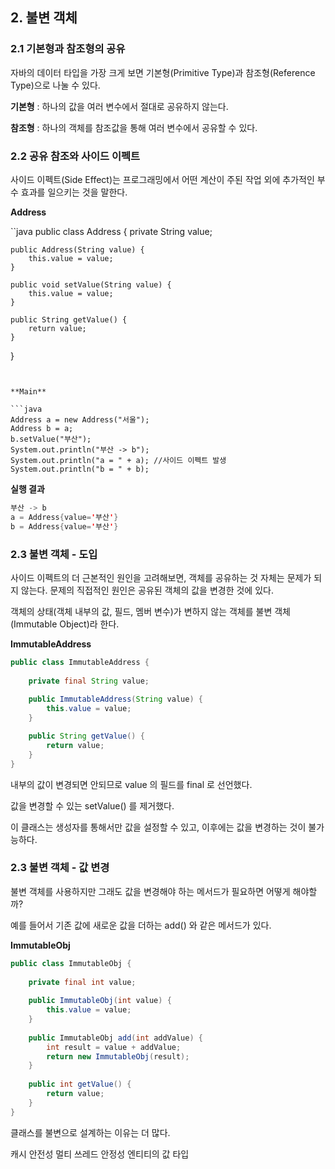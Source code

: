 ## 2. 불변 객체
### 2.1 기본형과 참조형의 공유
자바의 데이터 타입을 가장 크게 보면 기본형(Primitive Type)과 참조형(Reference Type)으로 나눌 수 있다.

**기본형** : 하나의 값을 여러 변수에서 절대로 공유하지 않는다.

**참조형** : 하나의 객체를 참조값을 통해 여러 변수에서 공유할 수 있다.


### 2.2 공유 참조와 사이드 이펙트
사이드 이펙트(Side Effect)는 프로그래밍에서 어떤 계산이 주된 작업 외에 추가적인 부수 효과를 일으키는 것을 말한다.

**Address**

``java
public class Address {
	private String value;
    
 	public Address(String value) {
 		this.value = value;
    }
    
 	public void setValue(String value) {
 		this.value = value;
    }
    
 	public String getValue() {
 		return value;
    }
}
```


**Main**

```java
Address a = new Address("서울");
Address b = a;
b.setValue("부산");
System.out.println("부산 -> b");
System.out.println("a = " + a); //사이드 이펙트 발생
System.out.println("b = " + b);
```

**실행 결과**

```java
부산 -> b
a = Address{value='부산'}
b = Address{value='부산'}
```



### 2.3 불변 객체 - 도입
사이드 이펙트의 더 근본적인 원인을 고려해보면, 객체를 공유하는 것 자체는 문제가 되지 않는다. 문제의 직접적인 원인은 공유된 객체의 값을 변경한 것에 있다.

객체의 상태(객체 내부의 값, 필드, 멤버 변수)가 변하지 않는 객체를 불변 객체(Immutable Object)라 한다.

**ImmutableAddress**

```java
public class ImmutableAddress {
 
 	private final String value;
 	
    public ImmutableAddress(String value) {
 		this.value = value;
    }

	public String getValue() {
 		return value;
    }
}
```

내부의 값이 변경되면 안되므로 value 의 필드를 final 로 선언했다.

값을 변경할 수 있는 setValue() 를 제거했다.

이 클래스는 생성자를 통해서만 값을 설정할 수 있고, 이후에는 값을 변경하는 것이 불가능하다.



### 2.3 불변 객체 - 값 변경
불변 객체를 사용하지만 그래도 값을 변경해야 하는 메서드가 필요하면 어떻게 해야할까?

예를 들어서 기존 값에 새로운 값을 더하는 add() 와 같은 메서드가 있다.

**ImmutableObj**

```java
public class ImmutableObj {
	
    private final int value;
 	
    public ImmutableObj(int value) {
 		this.value = value;
    }
 
 	public ImmutableObj add(int addValue) {
 		int result = value + addValue;
 		return new ImmutableObj(result);
    }
 
 	public int getValue() {
 		return value;
    }
}
```


클래스를 불변으로 설계하는 이유는 더 많다.

캐시 안전성
멀티 쓰레드 안정성
엔티티의 값 타입
